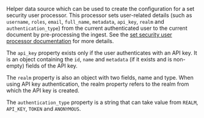 Helper data source which can be used to create the configuration for a set security user processor. This processor sets user-related details (such as `username`, `roles`, `email`, `full_name`, `metadata`, `api_key`, `realm` and `authentication_type`) from the current authenticated user to the current document by pre-processing the ingest. See the [set security user processor documentation](https://www.elastic.co/guide/en/elasticsearch/reference/current/ingest-node-set-security-user-processor.html) for more details.

The `api_key` property exists only if the user authenticates with an API key. It is an object containing the `id`, `name` and `metadata` (if it exists and is non-empty) fields of the API key. 

The `realm` property is also an object with two fields, name and type. When using API key authentication, the realm property refers to the realm from which the API key is created. 

The `authentication_type` property is a string that can take value from `REALM`, `API_KEY`, `TOKEN` and `ANONYMOUS`.

